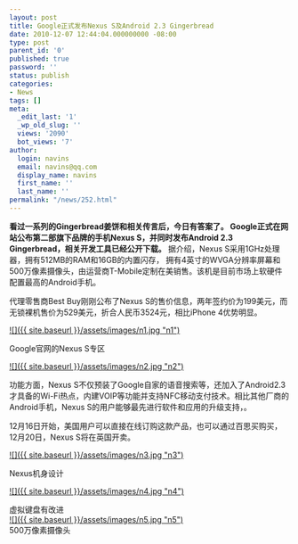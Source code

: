```yaml
---
layout: post
title: Google正式发布Nexus S及Android 2.3 Gingerbread
date: 2010-12-07 12:44:04.000000000 -08:00
type: post
parent_id: '0'
published: true
password: ''
status: publish
categories:
- News
tags: []
meta:
  _edit_last: '1'
  _wp_old_slug: ''
  views: '2090'
  bot_views: '7'
author:
  login: navins
  email: navins@qq.com
  display_name: navins
  first_name: ''
  last_name: ''
permalink: "/news/252.html"
---
```

 **看过一系列的Gingerbread姜饼和相关传言后，今日有答案了。 Google正式在网站公布第二部旗下品牌的手机Nexus S，并同时发布Android 2.3 Gingerbread，相关开发工具已经公开下载。** 据介绍，Nexus S采用1GHz处理器，拥有512MB的RAM和16GB的内置闪存， 拥有4英寸的WVGA分辨率屏幕和500万像素摄像头，由运营商T-Mobile定制在美销售。该机是目前市场上软硬件配置最高的Android手机。

代理零售商Best Buy刚刚公布了Nexus S的售价信息，两年签约价为199美元，而无锁裸机售价为529美元，折合人民币3524元，相比iPhone 4优势明显。

[![]({{ site.baseurl }}/assets/images/n1.jpg "n1")](http://www.fantasyblog.org/wp-content/uploads/2010/12/n1.jpg)

<!--more-->

Google官网的Nexus S专区

[![]({{ site.baseurl }}/assets/images/n2.jpg "n2")](http://www.fantasyblog.org/wp-content/uploads/2010/12/n2.jpg)

功能方面，Nexus S不仅预装了Google自家的语音搜索等，还加入了Android2.3才具备的Wi-Fi热点，内建VOIP等功能并支持NFC移动支付技术。相比其他厂商的Android手机，Nexus S的用户能够最先进行软件和应用的升级支持，。

12月16日开始，美国用户可以直接在线订购这款产品，也可以通过百思买购买，12月20日，Nexus S将在英国开卖。

[![]({{ site.baseurl }}/assets/images/n3.jpg "n3")](http://www.fantasyblog.org/wp-content/uploads/2010/12/n3.jpg)

Nexus机身设计

[![]({{ site.baseurl }}/assets/images/n4.jpg "n4")](http://www.fantasyblog.org/wp-content/uploads/2010/12/n4.jpg)

虚拟键盘有改进  
[![]({{ site.baseurl }}/assets/images/n5.jpg "n5")](http://www.fantasyblog.org/wp-content/uploads/2010/12/n5.jpg)  
500万像素摄像头

